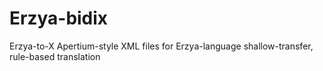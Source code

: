 # Erzya-bidix
Erzya-to-X Apertium-style XML files for Erzya-language shallow-transfer, rule-based translation
